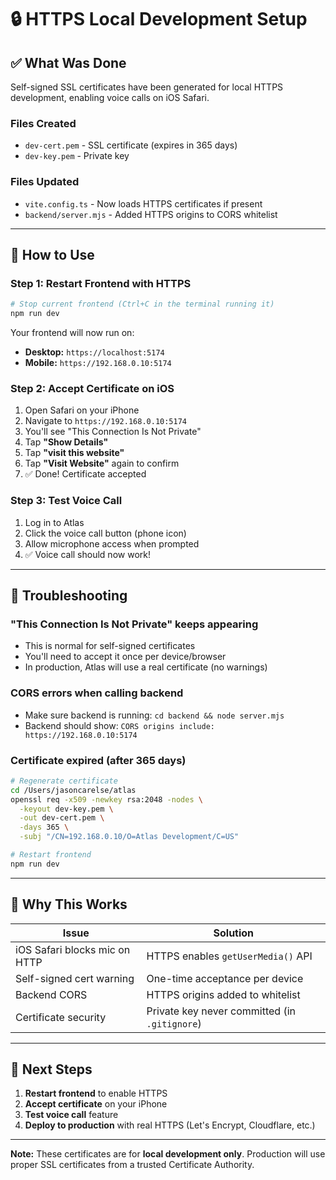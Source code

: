 # 🔒 HTTPS Local Development Setup

## ✅ What Was Done

Self-signed SSL certificates have been generated for local HTTPS development, enabling voice calls on iOS Safari.

### Files Created
- `dev-cert.pem` - SSL certificate (expires in 365 days)
- `dev-key.pem` - Private key

### Files Updated
- `vite.config.ts` - Now loads HTTPS certificates if present
- `backend/server.mjs` - Added HTTPS origins to CORS whitelist

---

## 🚀 How to Use

### Step 1: Restart Frontend with HTTPS
```bash
# Stop current frontend (Ctrl+C in the terminal running it)
npm run dev
```

Your frontend will now run on:
- **Desktop:** `https://localhost:5174`
- **Mobile:** `https://192.168.0.10:5174`

### Step 2: Accept Certificate on iOS
1. Open Safari on your iPhone
2. Navigate to `https://192.168.0.10:5174`
3. You'll see "This Connection Is Not Private"
4. Tap **"Show Details"**
5. Tap **"visit this website"**
6. Tap **"Visit Website"** again to confirm
7. ✅ Done! Certificate accepted

### Step 3: Test Voice Call
1. Log in to Atlas
2. Click the voice call button (phone icon)
3. Allow microphone access when prompted
4. ✅ Voice call should now work!

---

## 🔧 Troubleshooting

### "This Connection Is Not Private" keeps appearing
- This is normal for self-signed certificates
- You'll need to accept it once per device/browser
- In production, Atlas will use a real certificate (no warnings)

### CORS errors when calling backend
- Make sure backend is running: `cd backend && node server.mjs`
- Backend should show: `CORS origins include: https://192.168.0.10:5174`

### Certificate expired (after 365 days)
```bash
# Regenerate certificate
cd /Users/jasoncarelse/atlas
openssl req -x509 -newkey rsa:2048 -nodes \
  -keyout dev-key.pem \
  -out dev-cert.pem \
  -days 365 \
  -subj "/CN=192.168.0.10/O=Atlas Development/C=US"

# Restart frontend
npm run dev
```

---

## 🎯 Why This Works

| Issue | Solution |
|-------|----------|
| iOS Safari blocks mic on HTTP | HTTPS enables `getUserMedia()` API |
| Self-signed cert warning | One-time acceptance per device |
| Backend CORS | HTTPS origins added to whitelist |
| Certificate security | Private key never committed (in `.gitignore`) |

---

## 🚀 Next Steps

1. **Restart frontend** to enable HTTPS
2. **Accept certificate** on your iPhone
3. **Test voice call** feature
4. **Deploy to production** with real HTTPS (Let's Encrypt, Cloudflare, etc.)

---

**Note:** These certificates are for **local development only**. Production will use proper SSL certificates from a trusted Certificate Authority.

